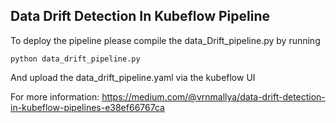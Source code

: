 ## Data Drift Detection In Kubeflow Pipeline  
To deploy the pipeline please compile the data_Drift_pipeline.py by running 
```
python data_drift_pipeline.py
```

And upload the data_drift_pipeline.yaml via the kubeflow UI

For more information: https://medium.com/@vrnmallya/data-drift-detection-in-kubeflow-pipelines-e38ef66767ca